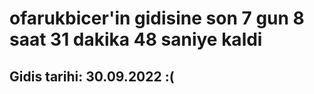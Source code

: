 # ofarukbicer'in gidisine son 7 gun 8 saat 31 dakika 48 saniye kaldi

## Gidis tarihi: 30.09.2022 :(